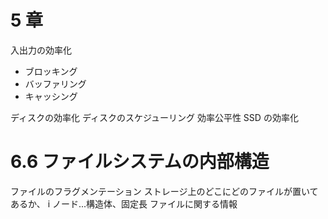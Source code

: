 # 5 章

入出力の効率化

- ブロッキング
- バッファリング
- キャッシング

ディスクの効率化
ディスクのスケジューリング
効率公平性
SSD の効率化

# 6.6 ファイルシステムの内部構造

ファイルのフラグメンテーション
ストレージ上のどこにどのファイルが置いてあるか、
i ノード...構造体、固定長
ファイルに関する情報
